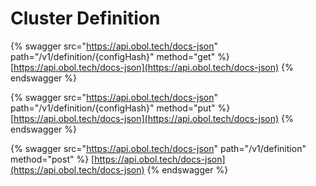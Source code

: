 # Cluster Definition

{% swagger src="https://api.obol.tech/docs-json" path="/v1/definition/{configHash}" method="get" %}
[https://api.obol.tech/docs-json](https://api.obol.tech/docs-json)
{% endswagger %}

{% swagger src="https://api.obol.tech/docs-json" path="/v1/definition/{configHash}" method="put" %}
[https://api.obol.tech/docs-json](https://api.obol.tech/docs-json)
{% endswagger %}

{% swagger src="https://api.obol.tech/docs-json" path="/v1/definition" method="post" %}
[https://api.obol.tech/docs-json](https://api.obol.tech/docs-json)
{% endswagger %}
